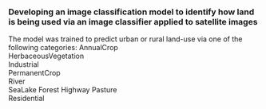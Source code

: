### Developing an image classification model to identify how land is being used via an image classifier applied to satellite images

The model was trained to predict urban or rural land-use via one of the following categories:
AnnualCrop  
HerbaceousVegetation  
Industrial  
PermanentCrop  
River  
SeaLake
Forest
Highway
Pasture     
Residential    
